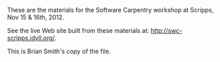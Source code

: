 These are the materials for the Software Carpentry workshop at Scripps, Nov 15 & 16th, 2012.

See the live Web site built from these materials at: http://swc-scripps.idyll.org/.

This is Brian Smith's copy of the file.
